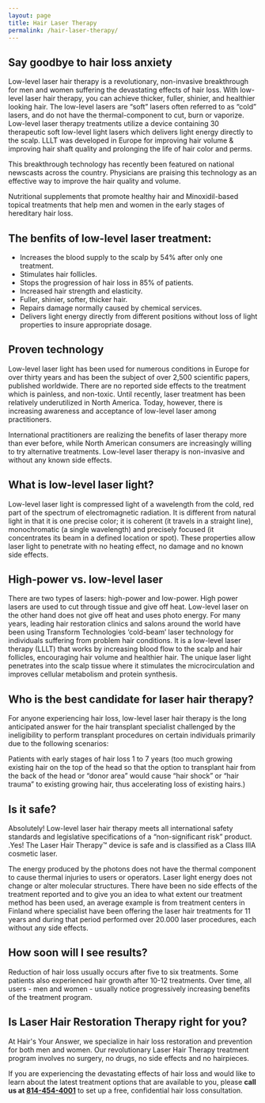 ```yaml
---
layout: page
title: Hair Laser Therapy
permalink: /hair-laser-therapy/
---
```


## Say goodbye to hair loss anxiety 

Low-level laser hair therapy is a revolutionary, non-invasive breakthrough for men and women suffering the devastating effects of hair loss. With low-level laser hair therapy, you can achieve thicker, fuller, shinier, and healthier looking hair. The low-level lasers are “soft” lasers often referred to as “cold” lasers, and do not have the thermal-component to cut, burn or vaporize. Low-level laser therapy treatments utilize a device containing 30 therapeutic soft low-level light lasers which delivers light energy directly to the scalp. LLLT was developed in Europe for improving hair volume & improving hair shaft quality and prolonging the life of hair color and perms.

This breakthrough technology has recently been featured on national newscasts across the country. Physicians are praising this technology as an effective way to improve the hair quality and volume.

Nutritional supplements that promote healthy hair and Minoxidil-based topical treatments that help men and women in the early stages of hereditary hair loss.

## The benfits of low-level laser treatment:

- Increases the blood supply to the scalp by 54% after only one treatment.
- Stimulates hair follicles.
- Stops the progression of hair loss in 85% of patients.
- Increased hair strength and elasticity.
- Fuller, shinier, softer, thicker hair.
- Repairs damage normally caused by chemical services.
- Delivers light energy directly from different positions without loss of light properties to insure appropriate dosage.

## Proven technology

Low-level laser light has been used for numerous conditions in Europe for over thirty years and has been the subject of over 2,500 scientific papers, published worldwide. There are no reported side effects to the treatment which is painless, and non-toxic. Until recently, laser treatment has been relatively underutilized in North America. Today, however, there is increasing awareness and acceptance of low-level laser among practitioners.

International practitioners are realizing the benefits of laser therapy more than ever before, while North American consumers are increasingly willing to try alternative treatments. Low-level laser therapy is non-invasive and without any known side effects.

## What is low-level laser light?

Low-level laser light is compressed light of a wavelength from the cold, red part of the spectrum of electromagnetic radiation. It is different from natural light in that it is one precise color; it is coherent (it travels in a straight line), monochromatic (a single wavelength) and precisely focused (it concentrates its beam in a defined location or spot). These properties allow laser light to penetrate with no heating effect, no damage and no known side effects.

## High-power vs. low-level laser

There are two types of lasers: high-power and low-power. High power lasers are used to cut through tissue and give off heat. Low-level laser on the other hand does not give off heat and uses photo energy. For many years, leading hair restoration clinics and salons around the world have been using Transform Technologies ‘cold-beam’ laser technology for individuals suffering from problem hair conditions. It is a low-level laser therapy (LLLT) that works by increasing blood flow to the scalp and hair follicles, encouraging hair volume and healthier hair. The unique laser light penetrates into the scalp tissue where it stimulates the microcirculation and improves cellular metabolism and protein synthesis.

## Who is the best candidate for laser hair therapy?

For anyone experiencing hair loss, low-level laser hair therapy is the long anticipated answer for the hair transplant specialist challenged by the ineligibility to perform transplant procedures on certain individuals primarily due to the following scenarios:

Patients with early stages of hair loss 1 to 7 years (too much growing existing hair on the top of the head so that the option to transplant hair from the back of the head or “donor area” would cause “hair shock” or “hair trauma” to existing growing hair, thus accelerating loss of existing hairs.)

## Is it safe?

Absolutely! Low-level laser hair therapy meets all international safety standards and legislative specifications of a “non-significant risk” product. .Yes! The Laser Hair Therapy™ device is safe and is classified as a Class IIIA cosmetic laser.

The energy produced by the photons does not have the thermal component to cause thermal injuries to users or operators. Laser light energy does not change or alter molecular structures. There have been no side effects of the treatment reported and to give you an idea to what extent our treatment method has been used, an average example is from treatment centers in Finland where specialist have been offering the laser hair treatments for 11 years and during that period performed over 20.000 laser procedures, each without any side effects.

## How soon will I see results?

Reduction of hair loss usually occurs after five to six treatments. Some patients also experienced hair growth after 10-12 treatments. Over time, all users - men and women - usually notice progressively increasing benefits of the treatment program.

## Is Laser Hair Restoration Therapy right for you?
At Hair's Your Answer, we specialize in hair loss restoration and prevention for both men and women. Our revolutionary Laser Hair Therapy treatment program involves no surgery, no drugs, no side effects and no hairpieces.

If you are experiencing the devastating effects of hair loss and would like to learn about the latest treatment options that are available to you, please **call us at [814-454-4001](tel:814-454-4001)** to set up a free, confidential hair loss consultation.
